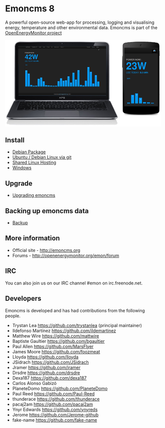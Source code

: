 # Emoncms 8

A powerful open-source web-app for processing, logging and visualising energy, temperature and other environmental data. Emoncms is part of the [OpenEnergyMonitor project](http://openenergymonitor.org/emon)

![Emoncms](docs/files/emoncms_graphic.png)

## Install

* [Debian Package](docs/DebianInstall.md)
* [Ubuntu / Debian Linux via git](docs/LinuxInstall.md)
* [Shared Linux Hosting](docs/SharedLinuxHostingInstall.md)
* [Windows](docs/WindowsInstall.md)

## Upgrade

* [Upgrading emoncms](docs/Upgrading.md)

## Backing up emoncms data

* [Backup](docs/Backup.md)

## More information

- Official site - http://emoncms.org
- Forums - http://openenergymonitor.org/emon/forum

## IRC
You can also join us on our IRC channel #emon on irc.freenode.net.
    
## Developers
Emoncms is developed and has had contributions from the following people.

- Trystan Lea           https://github.com/trystanlea (principal maintainer)
- Ildefonso Martínez    https://github.com/ildemartinez
- Matthew Wire          https://github.com/mattwire
- Baptiste Gaultier     https://github.com/bgaultier
- Paul Allen            https://github.com/MarsFlyer
- James Moore           https://github.com/foozmeat
- Lloyda                https://github.com/lloyda
- JSidrach              https://github.com/JSidrach
- Jramer                https://github.com/jramer
- Drsdre                https://github.com/drsdre
- Dexa187               https://github.com/dexa187
- Carlos Alonso Gabizó
- PlaneteDomo           https://github.com/PlaneteDomo
- Paul Reed             https://github.com/Paul-Reed
- thunderace            https://github.com/thunderace
- pacaj2am              https://github.com/pacaj2am
- Ynyr Edwards          https://github.com/ynyreds
- Jerome                https://github.com/Jerome-github
- fake-name             https://github.com/fake-name
